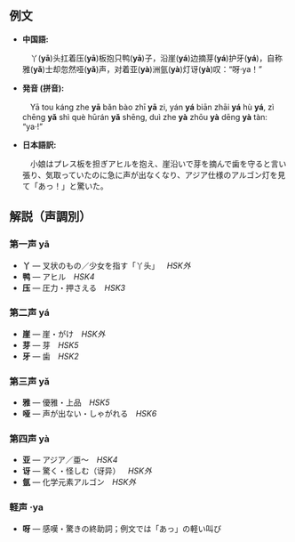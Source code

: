 ## 例文

* **中国語:**

  　丫(**yā**)头扛着压(**yā**)板抱只鸭(**yā**)子，沿崖(**yá**)边摘芽(**yá**)护牙(**yá**)，自称雅(**yǎ**)士却忽然哑(**yǎ**)声，对着亚(**yà**)洲氩(**yà**)灯讶(**yà**)叹：“呀·ya！”

* **発音 (拼音):**

  　Yā tou káng zhe **yā** bǎn bào zhī **yā** zi, yán **yá** biān zhāi **yá** hù **yá**, zì chēng **yǎ** shì què hūrán **yǎ** shēng, duì zhe **yà** zhōu **yà** dēng **yà** tàn: “ya·!”

* **日本語訳:**

  　小娘はプレス板を担ぎアヒルを抱え、崖沿いで芽を摘んで歯を守ると言い張り、気取っていたのに急に声が出なくなり、アジア仕様のアルゴン灯を見て「あっ！」と驚いた。

## 解説（声調別）

### 第一声 yā

* **丫** — 叉状のもの／少女を指す「丫头」 *HSK外*
* **鸭** — アヒル *HSK4*
* **压** — 圧力・押さえる *HSK3*

### 第二声 yá

* **崖** — 崖・がけ *HSK外*
* **芽** — 芽 *HSK5*
* **牙** — 歯 *HSK2*

### 第三声 yǎ

* **雅** — 優雅・上品 *HSK5*
* **哑** — 声が出ない・しゃがれる *HSK6*

### 第四声 yà

* **亚** — アジア／亜〜 *HSK4*
* **讶** — 驚く・怪しむ（讶异） *HSK外*
* **氩** — 化学元素アルゴン *HSK外*

### 軽声 ·ya

* **呀** — 感嘆・驚きの終助詞；例文では「あっ」の軽い叫び
